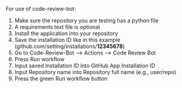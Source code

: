 For use of code-review-bot:
1. Make sure the repository you are testing has a python file
2. A requirements text file is optional
3. Install the application into your repository
4. Save the installation ID like in this example (github.com/setting/installations/**12345678**)
5. Go to Code-Review-Bot --> Actions --> Code Review Bot
6. Press Run workflow
7. Input saved Installation ID into GitHub App Installation ID
8. Input Repository name into Repository full name (e.g., user/repo)
9. Press the green Run workflow button
